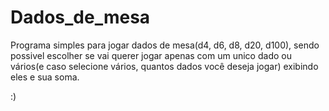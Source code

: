 # Dados_de_mesa
Programa simples para jogar dados de mesa(d4, d6, d8, d20, d100), sendo possivel escolher se vai querer jogar apenas com um unico dado ou vários(e caso selecione vários, quantos dados você deseja jogar) exibindo eles e sua soma.

:)
